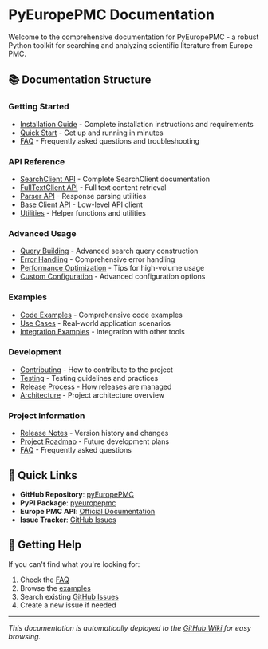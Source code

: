 # PyEuropePMC Documentation

Welcome to the comprehensive documentation for PyEuropePMC - a robust Python toolkit for searching and analyzing scientific literature from Europe PMC.

## 📚 Documentation Structure

### Getting Started

- [Installation Guide](installation.md) - Complete installation instructions and requirements
- [Quick Start](quickstart.md) - Get up and running in minutes
- [FAQ](faq.md) - Frequently asked questions and troubleshooting

### API Reference

- [SearchClient API](api/search-client.md) - Complete SearchClient documentation
- [FullTextClient API](api/fulltext-client.md) - Full text content retrieval
- [Parser API](api/parser.md) - Response parsing utilities
- [Base Client API](api/base-client.md) - Low-level API client
- [Utilities](api/utilities.md) - Helper functions and utilities

### Advanced Usage

- [Query Building](advanced/query-building.md) - Advanced search query construction
- [Error Handling](advanced/error-handling.md) - Comprehensive error handling
- [Performance Optimization](advanced/performance.md) - Tips for high-volume usage
- [Custom Configuration](advanced/configuration.md) - Advanced configuration options

### Examples

- [Code Examples](examples/index.md) - Comprehensive code examples
- [Use Cases](examples/use-cases.md) - Real-world application scenarios
- [Integration Examples](examples/integrations.md) - Integration with other tools

### Development

- [Contributing](development/contributing.md) - How to contribute to the project
- [Testing](development/testing.md) - Testing guidelines and practices
- [Release Process](development/release-process.md) - How releases are managed
- [Architecture](development/architecture.md) - Project architecture overview

### Project Information

- [Release Notes](release-notes.md) - Version history and changes
- [Project Roadmap](roadmap.md) - Future development plans
- [FAQ](faq.md) - Frequently asked questions

## 🚀 Quick Links

- **GitHub Repository**: [pyEuropePMC](https://github.com/JonasHeinickeBio/pyEuropePMC)
- **PyPI Package**: [pyeuropepmc](https://pypi.org/project/pyeuropepmc/)
- **Europe PMC API**: [Official Documentation](https://europepmc.org/RestfulWebService)
- **Issue Tracker**: [GitHub Issues](https://github.com/JonasHeinickeBio/pyEuropePMC/issues)

## 📖 Getting Help

If you can't find what you're looking for:

1. Check the [FAQ](faq.md)
2. Browse the [examples](examples/index.md)
3. Search existing [GitHub Issues](https://github.com/JonasHeinickeBio/pyEuropePMC/issues)
4. Create a new issue if needed

---

*This documentation is automatically deployed to the [GitHub Wiki](https://github.com/JonasHeinickeBio/pyEuropePMC/wiki) for easy browsing.*
